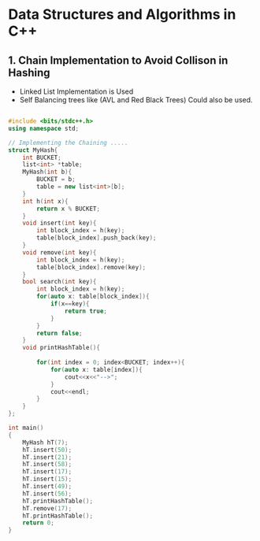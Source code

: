 # Data Structures and Algorithms in C++

## 1. Chain Implementation to Avoid Collison in Hashing

- Linked List Implementation is Used
- Self Balancing trees like (AVL and Red Black Trees) Could also be used.

```CPP

#include <bits/stdc++.h>
using namespace std;

// Implementing the Chaining .....
struct MyHash{
    int BUCKET;
    list<int> *table;
    MyHash(int b){
        BUCKET = b;
        table = new list<int>[b];
    }
    int h(int x){
        return x % BUCKET;
    }
    void insert(int key){
        int block_index = h(key);
        table[block_index].push_back(key);
    }
    void remove(int key){
        int block_index = h(key);
        table[block_index].remove(key);
    }
    bool search(int key){
        int block_index = h(key);
        for(auto x: table[block_index]){
            if(x==key){
                return true;
            }
        }
        return false;
    }
    void printHashTable(){
        
        for(int index = 0; index<BUCKET; index++){
            for(auto x: table[index]){
                cout<<x<<"-->";
            }
            cout<<endl;
        }
    }  
};

int main()
{
    MyHash hT(7);
    hT.insert(50);
    hT.insert(21);
    hT.insert(58);
    hT.insert(17);
    hT.insert(15);
    hT.insert(49);
    hT.insert(56);
    hT.printHashTable();
    hT.remove(17);
    hT.printHashTable();
    return 0;
}



```
